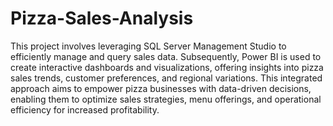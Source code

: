 # Pizza-Sales-Analysis
This project involves leveraging SQL Server Management Studio to efficiently manage and query sales data. Subsequently, Power BI is used to create interactive dashboards and visualizations, offering insights into pizza sales trends, customer preferences, and regional variations. This integrated approach aims to empower pizza businesses with data-driven decisions, enabling them to optimize sales strategies, menu offerings, and operational efficiency for increased profitability.
